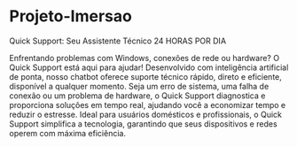 # Projeto-Imersao

Quick Support: Seu Assistente Técnico 24 HORAS POR DIA

Enfrentando problemas com Windows, conexões de rede ou hardware? O Quick Support está aqui para ajudar! Desenvolvido com inteligência artificial de ponta, nosso chatbot oferece suporte técnico rápido, direto e eficiente, disponível a qualquer momento. Seja um erro de sistema, uma falha de conexão ou um problema de hardware, o Quick Support diagnostica e proporciona soluções em tempo real, ajudando você a economizar tempo e reduzir o estresse. Ideal para usuários domésticos e profissionais, o Quick Support simplifica a tecnologia, garantindo que seus dispositivos e redes operem com máxima eficiência.

